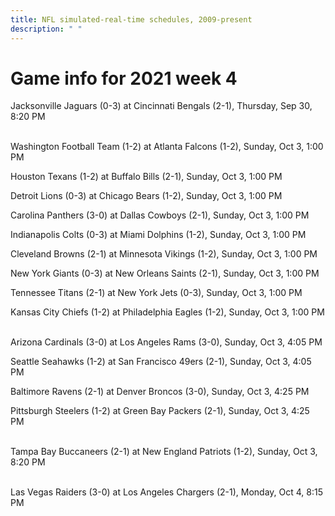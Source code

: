 ```yaml
---
title: NFL simulated-real-time schedules, 2009-present
description: " "
---
```


# Game info for 2021 week 4

Jacksonville Jaguars (0-3) at Cincinnati Bengals (2-1), Thursday, Sep 30, 8:20 PM

<br/>Washington Football Team (1-2) at Atlanta Falcons (1-2), Sunday, Oct 3, 1:00 PM

Houston Texans (1-2) at Buffalo Bills (2-1), Sunday, Oct 3, 1:00 PM

Detroit Lions (0-3) at Chicago Bears (1-2), Sunday, Oct 3, 1:00 PM

Carolina Panthers (3-0) at Dallas Cowboys (2-1), Sunday, Oct 3, 1:00 PM

Indianapolis Colts (0-3) at Miami Dolphins (1-2), Sunday, Oct 3, 1:00 PM

Cleveland Browns (2-1) at Minnesota Vikings (1-2), Sunday, Oct 3, 1:00 PM

New York Giants (0-3) at New Orleans Saints (2-1), Sunday, Oct 3, 1:00 PM

Tennessee Titans (2-1) at New York Jets (0-3), Sunday, Oct 3, 1:00 PM

Kansas City Chiefs (1-2) at Philadelphia Eagles (1-2), Sunday, Oct 3, 1:00 PM

<br/>Arizona Cardinals (3-0) at Los Angeles Rams (3-0), Sunday, Oct 3, 4:05 PM

Seattle Seahawks (1-2) at San Francisco 49ers (2-1), Sunday, Oct 3, 4:05 PM

Baltimore Ravens (2-1) at Denver Broncos (3-0), Sunday, Oct 3, 4:25 PM

Pittsburgh Steelers (1-2) at Green Bay Packers (2-1), Sunday, Oct 3, 4:25 PM

<br/>Tampa Bay Buccaneers (2-1) at New England Patriots (1-2), Sunday, Oct 3, 8:20 PM

<br/>Las Vegas Raiders (3-0) at Los Angeles Chargers (2-1), Monday, Oct 4, 8:15 PM


